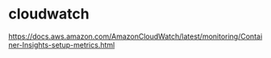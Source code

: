 # cloudwatch

https://docs.aws.amazon.com/AmazonCloudWatch/latest/monitoring/Container-Insights-setup-metrics.html
